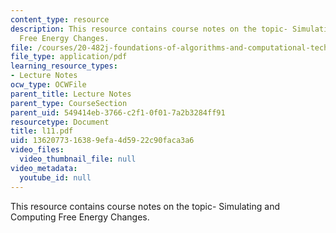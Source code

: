 ```yaml
---
content_type: resource
description: This resource contains course notes on the topic- Simulating and Computing
  Free Energy Changes.
file: /courses/20-482j-foundations-of-algorithms-and-computational-techniques-in-systems-biology-spring-2006/1362077316389efa4d5922c90faca3a6_l11.pdf
file_type: application/pdf
learning_resource_types:
- Lecture Notes
ocw_type: OCWFile
parent_title: Lecture Notes
parent_type: CourseSection
parent_uid: 549414eb-3766-c2f1-0f01-7a2b3284ff91
resourcetype: Document
title: l11.pdf
uid: 13620773-1638-9efa-4d59-22c90faca3a6
video_files:
  video_thumbnail_file: null
video_metadata:
  youtube_id: null
---
```

This resource contains course notes on the topic- Simulating and Computing Free Energy Changes.

